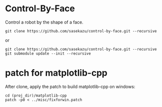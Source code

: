 # Control-By-Face
Control a robot by the shape of a face.

```
git clone https://github.com/sasekazu/control-by-face.git --recursive
```
or
```
git clone https://github.com/sasekazu/control-by-face.git --recursive
git submodule update --init --recursive
```

# patch for matplotlib-cpp
After clone, apply the patch to build matplotlib-cpp on windows:
```
cd (proj_dir)/matplotlib-cpp
patch -p0 < ../misc/fixforwin.patch
```